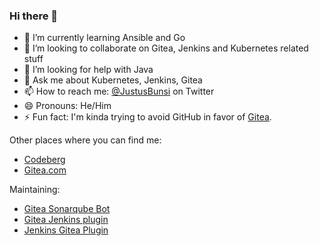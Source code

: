 ### Hi there 👋

- 🌱 I’m currently learning Ansible and Go
- 👯 I’m looking to collaborate on Gitea, Jenkins and Kubernetes related stuff
- 🤔 I’m looking for help with Java
- 💬 Ask me about Kubernetes, Jenkins, Gitea
- 📫 How to reach me: [@JustusBunsi](https://twitter.com/JustusBunsi) on Twitter
- 😄 Pronouns: He/Him
- ⚡ Fun fact: I'm kinda trying to avoid GitHub in favor of [Gitea](https://github.com/go-gitea/gitea).

Other places where you can find me:

- [Codeberg](https://codeberg.org/justusbunsi)
- [Gitea.com](https://gitea.com/justusbunsi)

Maintaining:

- [Gitea Sonarqube Bot](https://codeberg.org/justusbunsi/gitea-sonarqube-bot)
- [Gitea Jenkins plugin](https://gitea.com/gitea/helm-chart)
- [Jenkins Gitea Plugin](https://github.com/jenkinsci/gitea-plugin)
